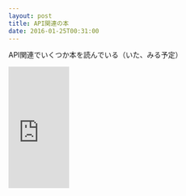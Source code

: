 ```yaml
---
layout: post
title: API関連の本
date: 2016-01-25T00:31:00
---
```


API関連でいくつか本を読んでいる（いた、みる予定）


<iframe src="http://rcm-fe.amazon-adsystem.com/e/cm?t=mi3000-22&o=9&p=8&l=as1&asins=4873116864&ref=tf_til&fc1=000000&IS2=1&lt1=_blank&m=amazon&lc1=0000FF&bc1=000000&bg1=FFFFFF&f=ifr" style="width:120px;height:240px;" scrolling="no" marginwidth="0" marginheight="0" frameborder="0"></iframe>
